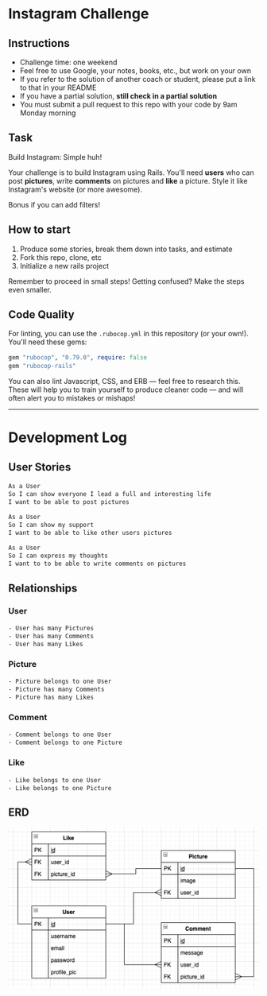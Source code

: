 Instagram Challenge
===================

## Instructions

* Challenge time: one weekend
* Feel free to use Google, your notes, books, etc., but work on your own
* If you refer to the solution of another coach or student, please put a link to that in your README
* If you have a partial solution, **still check in a partial solution**
* You must submit a pull request to this repo with your code by 9am Monday morning

## Task

Build Instagram: Simple huh!

Your challenge is to build Instagram using Rails. You'll need **users** who can post **pictures**, write **comments** on pictures and **like** a picture. Style it like Instagram's website (or more awesome).

Bonus if you can add filters!

## How to start

1. Produce some stories, break them down into tasks, and estimate
2. Fork this repo, clone, etc
3. Initialize a new rails project

Remember to proceed in small steps! Getting confused? Make the steps even smaller.

## Code Quality

For linting, you can use the `.rubocop.yml` in this repository (or your own!).
You'll need these gems:

```ruby
gem "rubocop", "0.79.0", require: false
gem "rubocop-rails"
```

You can also lint Javascript, CSS, and ERB — feel free to research this. These
will help you to train yourself to produce cleaner code — and will often alert
you to mistakes or mishaps!

_______________________

# Development Log

## User Stories
```
As a User
So I can show everyone I lead a full and interesting life
I want to be able to post pictures
```
```
As a User
So I can show my support
I want to be able to like other users pictures
```
```
As a User
So I can express my thoughts
I want to to be able to write comments on pictures
```

## Relationships
### User
```
- User has many Pictures
- User has many Comments
- User has many Likes
```

### Picture
```
- Picture belongs to one User
- Picture has many Comments
- Picture has many Likes
```

### Comment
```
- Comment belongs to one User
- Comment belongs to one Picture
```

### Like
```
- Like belongs to one User
- Like belongs to one Picture
```

## ERD
![Entity Relationship Diagram](./docs/ERD.png)
